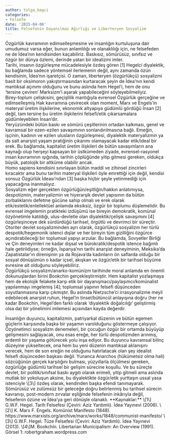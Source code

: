 ```yaml
---
author: tolga_bagci
categories:
- Felsefe
date: '2015-04-06'
title: Felsefenin Dayanılmaz Ağırlığı ve Liberteryen Sosyalizm
---
```


Özgürlük kavramının edimselleşmesine ve insanlığın kurtuluşuna dair umudumuz varsa eğer, bunun anlamlılığı ve olanaklılığı için, ne felsefeden ne de İdea’nın kendisinden kaçabiliriz. Baskısız, sömürüsüz, sınıfsız ve özgür bir dünya özlemi, derinde yatan bir idealizmi imler.  
Tarihi, insanın özgürleşme mücadelesiyle özdeş gören \[1\] Hegelci diyalektik, bu bağlamda sadece yöntemsel ilerlemenin değil, aynı zamanda özün kendisinin, İdea’nın işaretçisi. O zaman, liberteryen (özgürlükçü) sosyalizmi basit bir oksimoron yakıştırmasından kurtaracak şeyin de İdea’nın kendi mantıksal açınımı olduğunu ve bunu aslında hem Hegel’i, hem de onu ‘tersine çeviren’ Marksizm’i aşarak yapabileceğini söyleyebilmeliyiz.  
Birey-toplum çelişkisini, geçişlilik mantığıyla evrensel Özgürlük gerçeğine ve edimselleşmiş Hak kavramına çevirecek olan moment, Marx ve Engels’in materyal üretim ilişkilerine, ekonomik altyapıya güdümlü gördüğü İnsan \[2\] değil, tam tersine bu üretim ilişkilerini felsefi/etik çıkarsamalara güdümleyebilen İnsan’dır.  
Yeryüzündeki bütün baskı ve sömürü çeşitlerinin ortadan kalkması, genel ve kavramsal bir ezen-ezilen savaşımının sonlandırılmasına bağlı. Emeğin, işçinin, kadının ve ezilen ulusların özgürleşmesi, diyalektik materyalizmin ya da salt anarşist yaşam pratiğinin çıkarımı olamayacak kadar etik/ideal bir erek. Bu bağlamda, kapitalist üretim ilişkileri de bütün savaşımların ana kaynağı olup herşeyi kapsayan bir üstkümeden ziyade, evrensel-rasyonel insan kavramının ışığında, tarihin çöplüğünde yitip gitmesi gereken, oldukça büyük, patolojik bir altküme olabilir ancak.  
Homo sapiens kendisini sınırlayan bütün maddi ve zihinsel zincirleri kıracaktır ama bunu tarihin materyal ilişkileri öyle emrettiği için değil, kendisi sonsuz Özgürlük İdeası’ndan \[3\] başka hiçbir şeyle yetinmediği için yapacağına inanmalıyız.  
Sosyalizm eğer gerçekten özgürlüğün/eşitliğin/hakkın anlatımıysa, despotizmin, materyalizmin ve hiyerarşik devlet yapısının da bütün zorbalıklarını defetme gücüne sahip olmalı ve erek olarak etik/estetik/entellektüel anlamda eksiksiz, özgür bir toplumu düşlemelidir. Bu evrensel imgelemin pratikteki izdüşümü ise bireyin demokratik, komünal özyönetimle katıldığı, ulus-devletle olan diyalektik/çelişik savaşımını \[4\] özgürleşinceye dek sürdürdüğü tarihsel, örgütlü ve devrimci bir süreçtir.  
Otoriter devlet sosyalizminden ayrı olarak, özgürlükçü sosyalizm her türlü despotik/hegemonik istenci dışlar ve her bireyin tüm gizilliğini özgürce açındırabileceği bir toplumsal yapıyı arzular. Bu bağlamda, Sovyetler Birliği ve Çin deneyimleri ne kadar dışsal ve bürokratik/despotik istence bağımlı hale getirildiyse; örneğin, İspanya’nın tarihi anarşist deneyiminin, Meksika’da Zapatistalar’ın direnişinin ya da Rojava’da kadınların ön saflarda olduğu bir sosyal dönüşümün o kadar içsel, akışkan ve özgür/etik bir tarihsel büyüme evresine ait olduğunu söyleyebiliriz.  
Özgürlükçü sosyalizm/anarko-komünizm tarihinde moral anlamda en önemli dokunuşlardan birini Bookchin gerçekleştirmiştir. Hem kapitalist yozlaşmaya hem de ekolojik felakete karşı etik bir dayanışmacı/paylaşımcı/komünalist yapılanmayı imgelemiş \[4\]; toplumsal yapının felsefi düşünceden soyutlanmasına karşı çıkmıştır. Bu aslında Nietzsche’ci irrasyonalizme meyil edebilecek anarşist ruhun, Hegel’in tinsel/bütüncül anlayışına doğru (her ne kadar Bookchin, Hegel’den farklı olarak ‘diyalektik doğalcılığı’ geliştirmiş olsa da) bir yönelimini imlemesi açısından kayda değerdir.  
</figure>  
İnsanlığın duyuncu, kapitalizmin, patriyarkal düzenin ve bütün egemen güçlerin karşısında başka bir yaşamın varolduğunu göstermeye çalışıyor. Özyönetimci sosyalizm denemeleri, bir çocuğun özgür bir ortamda büyüyüp gelişmesini sağlayacak, onu esas ereğe, her türlü despotizmden arınmış, erdemli bir yaşama götürecek yolu inşa ediyor. Bu duyuncu kavramsal bilinç düzeyine yükseltecek, ona hem bu yeni düzenin mantıksal aklanışını verecek, hem de son ereğin ne olduğunu hatırlatacak olan şey idealist felsefi düşünceden başkası değil.  
Yunanca Anarchos (hükümetsiz olma hali) sözcüğünün gerçek karşılığını bulması, yüzyıllarla ölçülmesi gereken, özgürlüğe güdümlü tarihsel bir gelişim sürecine koşullu. Ve bu süreçte devlet, bir politik/sınıfsal baskı aygıtı olarak erimeli, yitip gitmeli ama aslında mutlak bir yokoluşun aksine, bu diyalektikte özgür/etik yurttaşın ussal yasa istenciyle \[3\] özdeş olarak, kendinden başka efendi tanımayarak. Sömürüsüz ve zulümsüz bir geleceğe doğru belirlenmiş bu tarihsel sürecin kavranışı, post-modern zırvalar eşliğinde felsefenin inkârıyla değil, felsefenin özüne ve İdea’ya geri dönüşle olanaklı.  
**Kaynaklar:**  
\[1\] G.W.F. Hegel. Tarih Felsefesi (Çeviri: Aziz Yardımlı). İdea Yayınevi (2006).  
\[2\] K. Marx F. Engels. Komünist Manifesto (1848).  
 https://www.marxists.org/archive/marx/works/1848/communist-manifesto/  
\[3\] G.W.F. Hegel. Tüze Felsefesi (Çeviri: Aziz Yardımlı). İdea Yayınevi (2013).  
\[4\]M. Bookchin. Libertarian Municipalism: An Overview (1991).  
Görsel 1: robertgraham.wordpress.com